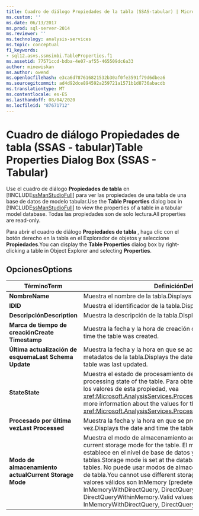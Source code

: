```yaml
---
title: Cuadro de diálogo Propiedades de la tabla (SSAS-tabular) | Microsoft Docs
ms.custom: ''
ms.date: 06/13/2017
ms.prod: sql-server-2014
ms.reviewer: ''
ms.technology: analysis-services
ms.topic: conceptual
f1_keywords:
- sql12.asvs.ssmsimbi.TableProperties.f1
ms.assetid: 77571ccd-bdba-4e07-af55-465509dc6a33
author: minewiskan
ms.author: owend
ms.openlocfilehash: e3ca6d787616821532b30af0fe3591f79d6dbea6
ms.sourcegitcommit: ad4d92dce894592a259721a1571b1d8736abacdb
ms.translationtype: MT
ms.contentlocale: es-ES
ms.lasthandoff: 08/04/2020
ms.locfileid: "87671712"
---
```

# <a name="table-properties-dialog-box-ssas---tabular"></a><span data-ttu-id="c6224-102">Cuadro de diálogo Propiedades de tabla (SSAS - tabular)</span><span class="sxs-lookup"><span data-stu-id="c6224-102">Table Properties Dialog Box (SSAS - Tabular)</span></span>
  <span data-ttu-id="c6224-103">Use el cuadro de diálogo **Propiedades de tabla** en [!INCLUDE[ssManStudioFull](../includes/ssmanstudiofull-md.md)] para ver las propiedades de una tabla de una base de datos de modelo tabular.</span><span class="sxs-lookup"><span data-stu-id="c6224-103">Use the **Table Properties** dialog box in [!INCLUDE[ssManStudioFull](../includes/ssmanstudiofull-md.md)] to view the properties of a table in a tabular model database.</span></span> <span data-ttu-id="c6224-104">Todas las propiedades son de solo lectura.</span><span class="sxs-lookup"><span data-stu-id="c6224-104">All properties are read-only.</span></span>  
  
 <span data-ttu-id="c6224-105">Para abrir el cuadro de diálogo **Propiedades de tabla** , haga clic con el botón derecho en la tabla en el Explorador de objetos y seleccione **Propiedades**.</span><span class="sxs-lookup"><span data-stu-id="c6224-105">You can display the **Table Properties** dialog box by right-clicking a table in Object Explorer and selecting **Properties**.</span></span>  
  
## <a name="options"></a><span data-ttu-id="c6224-106">Opciones</span><span class="sxs-lookup"><span data-stu-id="c6224-106">Options</span></span>  
  
|<span data-ttu-id="c6224-107">Término</span><span class="sxs-lookup"><span data-stu-id="c6224-107">Term</span></span>|<span data-ttu-id="c6224-108">Definición</span><span class="sxs-lookup"><span data-stu-id="c6224-108">Definition</span></span>|  
|----------|----------------|  
|<span data-ttu-id="c6224-109">**Nombre**</span><span class="sxs-lookup"><span data-stu-id="c6224-109">**Name**</span></span>|<span data-ttu-id="c6224-110">Muestra el nombre de la tabla.</span><span class="sxs-lookup"><span data-stu-id="c6224-110">Displays the name of the table.</span></span>|  
|<span data-ttu-id="c6224-111">**ID**</span><span class="sxs-lookup"><span data-stu-id="c6224-111">**ID**</span></span>|<span data-ttu-id="c6224-112">Muestra el identificador de la tabla.</span><span class="sxs-lookup"><span data-stu-id="c6224-112">Displays the identifier of the table.</span></span>|  
|<span data-ttu-id="c6224-113">**Descripción**</span><span class="sxs-lookup"><span data-stu-id="c6224-113">**Description**</span></span>|<span data-ttu-id="c6224-114">Muestra la descripción de la tabla.</span><span class="sxs-lookup"><span data-stu-id="c6224-114">Displays the description of the table.</span></span>|  
|<span data-ttu-id="c6224-115">**Marca de tiempo de creación**</span><span class="sxs-lookup"><span data-stu-id="c6224-115">**Create Timestamp**</span></span>|<span data-ttu-id="c6224-116">Muestra la fecha y la hora de creación de la tabla.</span><span class="sxs-lookup"><span data-stu-id="c6224-116">Displays the date and time the table was created.</span></span>|  
|<span data-ttu-id="c6224-117">**Última actualización de esquema**</span><span class="sxs-lookup"><span data-stu-id="c6224-117">**Last Schema Update**</span></span>|<span data-ttu-id="c6224-118">Muestra la fecha y la hora en que se actualizaron por última vez los metadatos de la tabla.</span><span class="sxs-lookup"><span data-stu-id="c6224-118">Displays the date and time the metadata for the table was last updated.</span></span>|  
|<span data-ttu-id="c6224-119">**State**</span><span class="sxs-lookup"><span data-stu-id="c6224-119">**State**</span></span>|<span data-ttu-id="c6224-120">Muestra el estado de procesamiento de la tabla.</span><span class="sxs-lookup"><span data-stu-id="c6224-120">Displays the processing state of the table.</span></span> <span data-ttu-id="c6224-121">Para obtener más información acerca de los valores de esta propiedad, vea <xref:Microsoft.AnalysisServices.ProcessableMajorObject.State%2A>.</span><span class="sxs-lookup"><span data-stu-id="c6224-121">For more information about the values for this property, see <xref:Microsoft.AnalysisServices.ProcessableMajorObject.State%2A>.</span></span>|  
|<span data-ttu-id="c6224-122">**Procesado por última vez**</span><span class="sxs-lookup"><span data-stu-id="c6224-122">**Last Processed**</span></span>|<span data-ttu-id="c6224-123">Muestra la fecha y la hora en que se procesó la tabla por última vez.</span><span class="sxs-lookup"><span data-stu-id="c6224-123">Displays the date and time the table was last processed.</span></span>|  
|<span data-ttu-id="c6224-124">**Modo de almacenamiento actual**</span><span class="sxs-lookup"><span data-stu-id="c6224-124">**Current Storage Mode**</span></span>|<span data-ttu-id="c6224-125">Muestra el modo de almacenamiento actual de la tabla.</span><span class="sxs-lookup"><span data-stu-id="c6224-125">Displays the current storage mode for the table.</span></span> <span data-ttu-id="c6224-126">El modo de almacenamiento se establece en el nivel de base de datos y lo heredan todas las tablas.</span><span class="sxs-lookup"><span data-stu-id="c6224-126">Storage mode is set at the database level and inherited by all tables.</span></span> <span data-ttu-id="c6224-127">No puede usar modos de almacenamiento distintos en el nivel de tabla.</span><span class="sxs-lookup"><span data-stu-id="c6224-127">You cannot use different storage modes at the table level.</span></span> <span data-ttu-id="c6224-128">Los valores válidos son InMemory (predeterminado), InMemoryWithDirectQuery, DirectQuery, DirectQueryWithinMemory.</span><span class="sxs-lookup"><span data-stu-id="c6224-128">Valid values are InMemory (default), InMemoryWithDirectQuery, DirectQuery, DirectQueryWithinMemory.</span></span>|  
  
  
